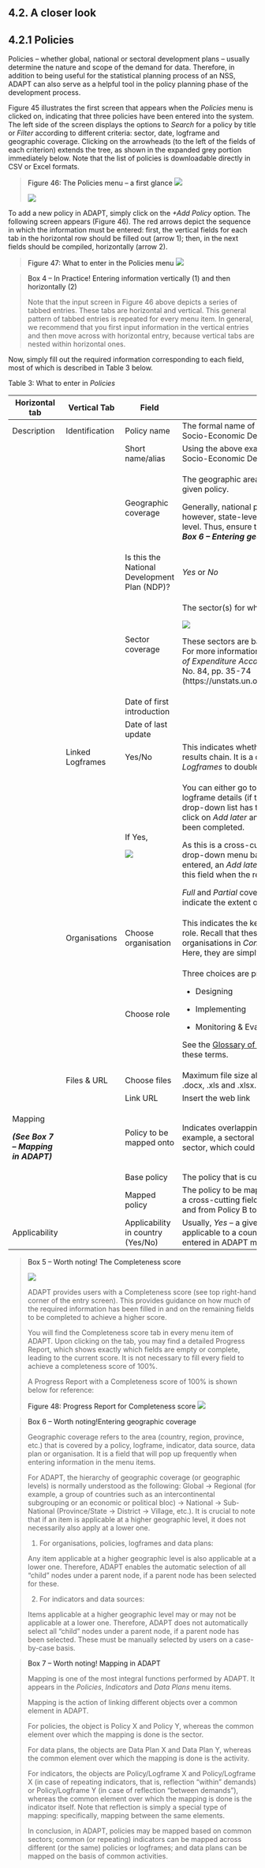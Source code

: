 ##  4.2. A closer look <!-- {docsify-ignore} -->

## 4.2.1 Policies <!-- {docsify-ignore} -->

Policies – whether global, national or sectoral development plans –
usually determine the nature and scope of the demand for data.
Therefore, in addition to being useful for the statistical planning
process of an NSS, ADAPT can also serve as a helpful tool in the policy
planning phase of the development process.

Figure 45 illustrates the first screen that appears when the *Policies*
menu is clicked on, indicating that three policies have been entered
into the system. The left side of the screen displays the options to
*Search* for a policy by title or *Filter* according to different
criteria: sector, date, logframe and geographic coverage. Clicking on
the arrowheads (to the left of the fields of each criterion) extends the
tree, as shown in the expanded grey portion immediately below. Note that
the list of policies is downloadable directly in CSV or Excel formats.

><a id="figure46" class="figure-title">Figure 46: The Policies menu – a first glance</a>
><img src="ADAPTmedia\media\image52.png" class="figures" />
>
><img src="ADAPTmedia\media\image53.png" class="figures" />

To add a new policy in ADAPT, simply click on the *+Add Policy* option.
The following screen appears (Figure 46). The red arrows depict the
sequence in which the information must be entered: first, the vertical
fields for each tab in the horizontal row should be filled out (arrow
1); then, in the next fields should be compiled, horizontally (arrow 2).

><a id="figure47" class="figure-title">Figure 47: What to enter in the Policies menu</a>
><img src="ADAPTmedia\media\image54.png" class="figures" />

><a id="box4" class="box-title">Box 4 – In Practice! Entering information vertically (1) and then horizontally (2)</a>
>
>Note that the input screen in Figure 46 above depicts a series of tabbed
entries. These tabs are horizontal and vertical. This general pattern of
tabbed entries is repeated for every menu item. In general, we recommend
that you first input information in the vertical entries and then move
across with horizontal entry, because vertical tabs are nested within
horizontal ones.

Now, simply fill out the required information corresponding to each
field, most of which is described in Table 3 below.

<table>
  <a id="table3" class="table-title">Table 3: What to enter in <i>Policies</i></a>
  <thead>
    <tr>
      <th><strong>Horizontal tab</strong></th>
      <th><strong>Vertical Tab</strong></th>
      <th><strong>Field</strong></th>
      <th><strong>Description, if required</strong></th>
    </tr>
  </thead>
  <tbody>
    <tr>
      <td>Description</td>
      <td>Identification</td>
      <td>Policy name</td>
      <td>The formal name of the policy document – for example, “National Socio-Economic Development Plan”</td>
    </tr>
    <tr>
      <td></td>
      <td></td>
      <td>Short name/alias</td>
      <td>Using the above example, “NSEDP” (the acronym for National Socio-Economic Development Plan)</td>
    </tr>
    <tr>
      <td></td>
      <td></td>
      <td>Geographic coverage</td>
      <td><p>The geographic area (state, country, region, etc.) covered by the given policy.</p>
          <p>Generally, national policies are applicable at the state level; however, state-level policies may not be applicable at the country level. Thus, ensure that the
            appropriate boxes are checked. <em><strong>(See Box 6 – Entering geographic coverage)</strong></em></p></td>
    </tr>
    <tr>
      <td></td>
      <td></td>
      <td>Is this the National Development Plan (NDP)?</td>
      <td><em>Yes</em> or <em>No</em></td>
    </tr>
    <tr>
      <td></td>
      <td></td>
      <td>Sector coverage</td>
      <td><p>The sector(s) for which the given policy is applicable.</p>
          <p><img src="ADAPTmedia\media\image55.png" /></p>
          <p>These sectors are based on COFOG, which is maintained by UNSD. For more information on COFOG, see UNSD, 2000, <em>Classifications of Expenditure According to
            Purpose</em>, Statistical Papers Series M, No. 84, pp. 35-74 (https://unstats.un.org/unsd/publication/SeriesM/SeriesM_84E.pdf).</p></td>
    </tr>
    <tr>
      <td></td>
      <td></td>
      <td>Date of first introduction</td>
      <td></td>
    </tr>
    <tr>
      <td></td>
      <td></td>
      <td>Date of last update</td>
      <td></td>
    </tr>
    <tr>
      <td></td>
      <td>Linked Logframes</td>
      <td>Yes/No</td>
      <td>This indicates whether a policy has an attached M&amp;E framework or results chain. It is a cross-cutting field that also appears in <em>Logframes</em> to double-check
        the consistency of entries.</td>
    </tr>
    <tr>
      <td></td>
      <td></td>
      <td><p>If Yes,</p>
          <p><img src="ADAPTmedia\media\image56.png" /></p></td>
      <td><p>You can either go to the next menu item to quickly enter the basic logframe details (if they have not been entered already), so that the drop-down list has the
        corresponding logframe name, or simply click on <em>Add later</em> and enter the details after the <em>Policy</em> section has been completed.</p>
          <p>As this is a cross-cutting field, and the linking occurs by means of a drop-down menu based on logframe names that have already been entered, an <em>Add later</em>
            option is provided, to allow them to return to this field when the relevant <em>Logframe</em> section has been compiled.</p>
          <p><em>Full</em> and <em>Partial</em> coverage of the link between <em>Policy</em> and <em>Logframe</em> indicate the extent of linkage between the two.</p></td>
    </tr>
    <tr>
      <td></td>
      <td>Organisations</td>
      <td>Choose organisation</td>
      <td>This indicates the key institutions involved in the policy process by role. Recall that these institutions were defined when entering organisations in
        <em>Configuration Settings</em> under <em>Site Administration</em>. Here, they are simply input using a drop-down list.</td>
    </tr>
    <tr>
      <td></td>
      <td></td>
      <td>Choose role</td>
      <td><p>Three choices are provided:</p>
          <ul>
            <li><p>Designing</p></li>
            <li><p>Implementing</p></li>
            <li><p>Monitoring &amp; Evaluation</p></li>
          </ul>
          <p>See the <a href="#/5_1">Glossary of Terms (Annex 5.1)</a> for detailed definitions of these terms.</p></td>
    </tr>
    <tr>
      <td></td>
      <td>Files &amp; URL</td>
      <td>Choose files</td>
      <td>Maximum file size allowed: 5 MB. Allowed extensions: .pdf, .doc, .docx, .xls and .xlsx.</td>
    </tr>
    <tr>
      <td></td>
      <td></td>
      <td>Link URL</td>
      <td>Insert the web link</td>
    </tr>
    <tr>
      <td><p>Mapping</p>
          <p><em><strong>(See Box 7 – Mapping in ADAPT)</strong></em></p></td>
      <td></td>
      <td>Policy to be mapped onto</td>
      <td>Indicates overlapping sectors between any given policy plans. For example, a sectoral plan and a national plan may apply to the same sector, which could be mapped.</td>
    </tr>
    <tr>
      <td></td>
      <td></td>
      <td>Base policy</td>
      <td>The policy that is currently being entered (highlighted in blue)</td>
    </tr>
    <tr>
      <td></td>
      <td></td>
      <td>Mapped policy</td>
      <td>The policy to be mapped onto the currently selected policy. This is a cross-cutting field as the mapping goes from Policy A to Policy B and from Policy B to Policy A.</td> 
    </tr>
    <tr>
      <td>Applicability</td>
      <td></td>
      <td>Applicability in country (Yes/No)</td>
      <td>Usually, <em>Yes</em> – a given policy (such as national or sectoral plans) is applicable to a country. However, a regional or global policy to be entered in ADAPT may
        not be applicable to that particular country.</td>
    </tr>
  </tbody>
</table>

><a id="box5" class="box-title">Box 5 – Worth noting! The Completeness score</a>
>
><img src="ADAPTmedia\media\image57.png" />
>
>ADAPT provides users with a Completeness score (see top right-hand
corner of the entry screen). This provides guidance on how much of the
required information has been filled in and on the remaining fields to
be completed to achieve a higher score.
>
>You will find the Completeness score tab in every menu item of ADAPT.
Upon clicking on the tab, you may find a detailed Progress Report, which
shows exactly which fields are empty or complete, leading to the current
score. It is not necessary to fill every field to achieve a completeness
score of 100%.
>
>A Progress Report with a Completeness score of 100% is shown below for
reference:
>
><a id="figure47" class="figure-title">Figure 48: Progress Report for Completeness score</a>
><img src="ADAPTmedia\media\image58.png" class="figures" />

><a id="box6" class="box-title">Box 6 – Worth noting!Entering geographic coverage</a>
>
>Geographic coverage refers to the area (country, region, province, etc.)
that is covered by a policy, logframe, indicator, data source, data plan
or organisation. It is a field that will pop up frequently when entering
information in the menu items.
>
>For ADAPT, the hierarchy of geographic coverage (or geographic levels)
is normally understood as the following: Global -&gt; Regional (for
example, a group of countries such as an intercontinental subgrouping or
an economic or political bloc) -&gt; National -&gt; Sub-National
(Province/State -&gt; District -&gt; Village, etc.). It is crucial to
note that if an item is applicable at a higher geographic level, it does
not necessarily also apply at a lower one.
>
>1. For organisations, policies, logframes and data plans:
>
>Any item applicable at a higher geographic level is also applicable at a
lower one. Therefore, ADAPT enables the automatic selection of all
“child” nodes under a parent node, if a parent node has been selected
for these.
>
>2. For indicators and data sources:
>
>Items applicable at a higher geographic level may or may not be
applicable at a lower one. Therefore, ADAPT does not automatically
select all “child” nodes under a parent node, if a parent node has been
selected. These must be manually selected by users on a case-by-case
basis.

><a id="box7" class="box-title">Box 7 – Worth noting! Mapping in ADAPT</a>
>
>Mapping is one of the most integral functions performed by ADAPT. It
appears in the *Policies*, *Indicators* and *Data Plans* menu items.
>
>Mapping is the action of linking different objects over a common element
in ADAPT.
>
>For policies, the object is Policy X and Policy Y, whereas the common
element over which the mapping is done is the sector.
>
>For data plans, the objects are Data Plan X and Data Plan Y, whereas the
common element over which the mapping is done is the activity.
>
>For indicators, the objects are Policy/Logframe X and Policy/Logframe X
(in case of repeating indicators, that is, reflection “within” demands)
or Policy/Logframe Y (in case of reflection “between demands”), whereas
the common element over which the mapping is done is the indicator
itself. Note that reflection is simply a special type of mapping:
specifically, mapping between the same elements.
>
>In conclusion, in ADAPT, policies may be mapped based on common sectors;
common (or repeating) indicators can be mapped across different (or the
same) policies or logframes; and data plans can be mapped on the basis
of common activities.

